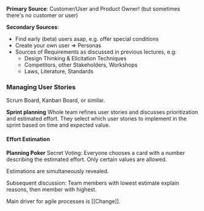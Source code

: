 **Primary Source**: Customer/User and Product Owner!
(but sometimes there's no customer or user)

**Secondary Sources**:
- Find early (beta) users asap, e.g. offer special conditions
- Create your own user => Personas
- Sources of Requirements as discussed in previous lectures, e.g:
	- Design Thinking & Elicitation Techniques
	- Competitors, other Stakeholders, Workshops
	- Laws, Literature, Standards

### Managing User Stories

Scrum Board, Kanban Board, or similar.

**Sprint planning**
Whole team refines user stories and discusses prioritization and estimated effort. They select which user stories to implement in the sprint based on time and expected value.

#### Effort Estimation

**Planning Poker**
Secret Voting: Everyone chooses a card with a number describing the estimated effort. Only certain values are allowed.

Estimations are simultaneously revealed.

Subsequent discussion: Team members with lowest estimate explain reasons, then member with highest.

Main driver for agile processes is [[Change]].
